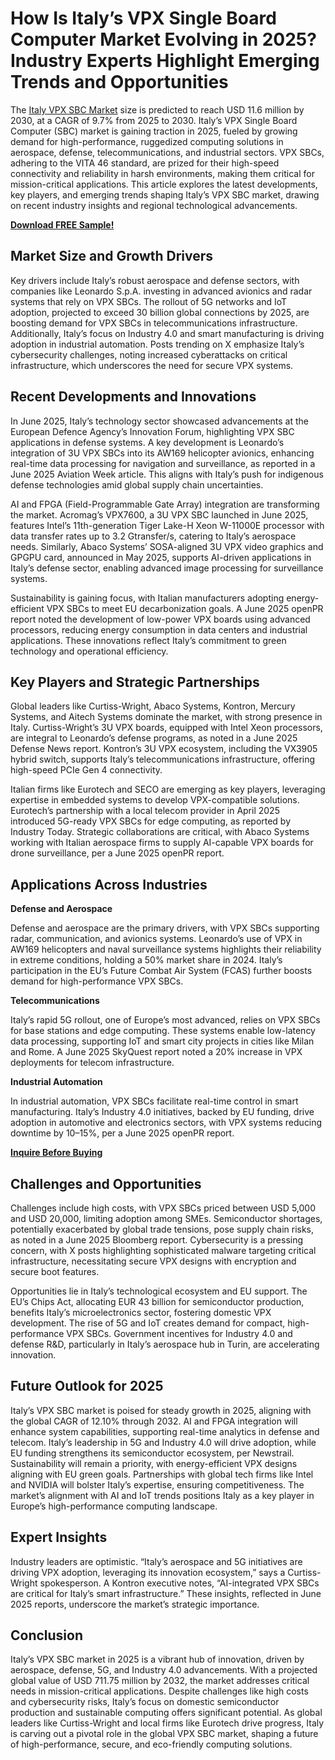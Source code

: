 # How Is Italy’s VPX Single Board Computer Market Evolving in 2025? Industry Experts Highlight Emerging Trends and Opportunities

The [Italy VPX SBC Market](https://www.nextmsc.com/report/italy-vpx-sbc-market-se3120) size is predicted to reach USD 11.6 million by 2030, at a CAGR of 9.7% from 2025 to 2030. Italy’s VPX Single Board Computer (SBC) market is gaining traction in 2025, fueled by growing demand for high-performance, ruggedized computing solutions in aerospace, defense, telecommunications, and industrial sectors. VPX SBCs, adhering to the VITA 46 standard, are prized for their high-speed connectivity and reliability in harsh environments, making them critical for mission-critical applications. This article explores the latest developments, key players, and emerging trends shaping Italy’s VPX SBC market, drawing on recent industry insights and regional technological advancements.

[**Download FREE Sample!**](https://www.nextmsc.com/italy-vpx-sbc-market-se3120/request-sample)

## Market Size and Growth Drivers

Key drivers include Italy’s robust aerospace and defense sectors, with companies like Leonardo S.p.A. investing in advanced avionics and radar systems that rely on VPX SBCs. The rollout of 5G networks and IoT adoption, projected to exceed 30 billion global connections by 2025, are boosting demand for VPX SBCs in telecommunications infrastructure. Additionally, Italy’s focus on Industry 4.0 and smart manufacturing is driving adoption in industrial automation. Posts trending on X emphasize Italy’s cybersecurity challenges, noting increased cyberattacks on critical infrastructure, which underscores the need for secure VPX systems.

## Recent Developments and Innovations

In June 2025, Italy’s technology sector showcased advancements at the European Defence Agency’s Innovation Forum, highlighting VPX SBC applications in defense systems. A key development is Leonardo’s integration of 3U VPX SBCs into its AW169 helicopter avionics, enhancing real-time data processing for navigation and surveillance, as reported in a June 2025 Aviation Week article. This aligns with Italy’s push for indigenous defense technologies amid global supply chain uncertainties.

AI and FPGA (Field-Programmable Gate Array) integration are transforming the market. Acromag’s VPX7600, a 3U VPX SBC launched in June 2025, features Intel’s 11th-generation Tiger Lake-H Xeon W-11000E processor with data transfer rates up to 3.2 Gtransfer/s, catering to Italy’s aerospace needs. Similarly, Abaco Systems’ SOSA-aligned 3U VPX video graphics and GPGPU card, announced in May 2025, supports AI-driven applications in Italy’s defense sector, enabling advanced image processing for surveillance systems.

Sustainability is gaining focus, with Italian manufacturers adopting energy-efficient VPX SBCs to meet EU decarbonization goals. A June 2025 openPR report noted the development of low-power VPX boards using advanced processors, reducing energy consumption in data centers and industrial applications. These innovations reflect Italy’s commitment to green technology and operational efficiency.

## Key Players and Strategic Partnerships

Global leaders like Curtiss-Wright, Abaco Systems, Kontron, Mercury Systems, and Aitech Systems dominate the market, with strong presence in Italy. Curtiss-Wright’s 3U VPX boards, equipped with Intel Xeon processors, are integral to Leonardo’s defense programs, as noted in a June 2025 Defense News report. Kontron’s 3U VPX ecosystem, including the VX3905 hybrid switch, supports Italy’s telecommunications infrastructure, offering high-speed PCIe Gen 4 connectivity.

Italian firms like Eurotech and SECO are emerging as key players, leveraging expertise in embedded systems to develop VPX-compatible solutions. Eurotech’s partnership with a local telecom provider in April 2025 introduced 5G-ready VPX SBCs for edge computing, as reported by Industry Today. Strategic collaborations are critical, with Abaco Systems working with Italian aerospace firms to supply AI-capable VPX boards for drone surveillance, per a June 2025 openPR report.

## Applications Across Industries

**Defense and Aerospace**

Defense and aerospace are the primary drivers, with VPX SBCs supporting radar, communication, and avionics systems. Leonardo’s use of VPX in AW169 helicopters and naval surveillance systems highlights their reliability in extreme conditions, holding a 50% market share in 2024. Italy’s participation in the EU’s Future Combat Air System (FCAS) further boosts demand for high-performance VPX SBCs.

**Telecommunications**

Italy’s rapid 5G rollout, one of Europe’s most advanced, relies on VPX SBCs for base stations and edge computing. These systems enable low-latency data processing, supporting IoT and smart city projects in cities like Milan and Rome. A June 2025 SkyQuest report noted a 20% increase in VPX deployments for telecom infrastructure.

**Industrial Automation**

In industrial automation, VPX SBCs facilitate real-time control in smart manufacturing. Italy’s Industry 4.0 initiatives, backed by EU funding, drive adoption in automotive and electronics sectors, with VPX systems reducing downtime by 10–15%, per a June 2025 openPR report.

[**Inquire Before Buying**](https://www.nextmsc.com/italy-vpx-sbc-market-se3120/inquire-before-buying)

## Challenges and Opportunities

Challenges include high costs, with VPX SBCs priced between USD 5,000 and USD 20,000, limiting adoption among SMEs. Semiconductor shortages, potentially exacerbated by global trade tensions, pose supply chain risks, as noted in a June 2025 Bloomberg report. Cybersecurity is a pressing concern, with X posts highlighting sophisticated malware targeting critical infrastructure, necessitating secure VPX designs with encryption and secure boot features.

Opportunities lie in Italy’s technological ecosystem and EU support. The EU’s Chips Act, allocating EUR 43 billion for semiconductor production, benefits Italy’s microelectronics sector, fostering domestic VPX development. The rise of 5G and IoT creates demand for compact, high-performance VPX SBCs. Government incentives for Industry 4.0 and defense R&D, particularly in Italy’s aerospace hub in Turin, are accelerating innovation.

## Future Outlook for 2025

Italy’s VPX SBC market is poised for steady growth in 2025, aligning with the global CAGR of 12.10% through 2032. AI and FPGA integration will enhance system capabilities, supporting real-time analytics in defense and telecom. Italy’s leadership in 5G and Industry 4.0 will drive adoption, while EU funding strengthens its semiconductor ecosystem, per Newstrail.
Sustainability will remain a priority, with energy-efficient VPX designs aligning with EU green goals. Partnerships with global tech firms like Intel and NVIDIA will bolster Italy’s expertise, ensuring competitiveness. The market’s alignment with AI and IoT trends positions Italy as a key player in Europe’s high-performance computing landscape.

## Expert Insights

Industry leaders are optimistic. “Italy’s aerospace and 5G initiatives are driving VPX adoption, leveraging its innovation ecosystem,” says a Curtiss-Wright spokesperson. A Kontron executive notes, “AI-integrated VPX SBCs are critical for Italy’s smart infrastructure.” These insights, reflected in June 2025 reports, underscore the market’s strategic importance.

## Conclusion

Italy’s VPX SBC market in 2025 is a vibrant hub of innovation, driven by aerospace, defense, 5G, and Industry 4.0 advancements. With a projected global value of USD 711.75 million by 2032, the market addresses critical needs in mission-critical applications. Despite challenges like high costs and cybersecurity risks, Italy’s focus on domestic semiconductor production and sustainable computing offers significant potential. As global leaders like Curtiss-Wright and local firms like Eurotech drive progress, Italy is carving out a pivotal role in the global VPX SBC market, shaping a future of high-performance, secure, and eco-friendly computing solutions.
